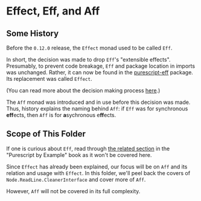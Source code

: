 # Effect, Eff, and Aff

## Some History

Before the `0.12.0` release, the `Effect` monad used to be called `Eff`.

In short, the decision was made to drop `Eff`'s "extensible effects". Presumably, to prevent code breakage, `Eff` and package location in imports was unchanged. Rather, it can now be found in the  [purescript-eff](https://pursuit.purescript.org/packages/purescript-eff/3.2.1) package. Its replacement was called `Effect`.

(You can read more about the decision making process [here](https://purescript-resources.readthedocs.io/en/latest/eff-to-effect.html).)

The `Aff` monad was introduced and in use before this decision was made. Thus,  history explains the naming behind `Aff`: if `Eff` was for synchronous **eff**ects, then `Aff` is for **a**sychronous e**ff**ects.

## Scope of This Folder

If one is curious about `Eff`, read through [the related section](https://leanpub.com/purescript/read#leanpub-auto-the-eff-monad-1) in the "Purescript by Example" book as it won't be covered here.

Since `Effect` has already been explained, our focus will be on `Aff` and its relation and usage with `Effect`. In this folder, we'll peel back the covers of `Node.ReadLine.CleanerInterface` and cover more of `Aff`.

However, `Aff` will not be covered in its full complexity.
